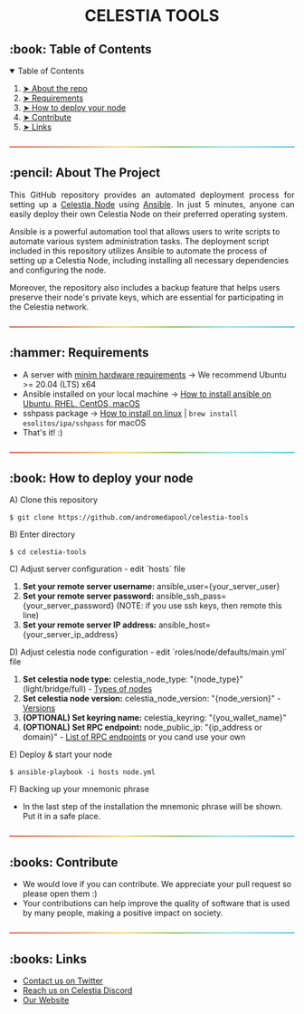 <h1 align="center">CELESTIA TOOLS</h1>

<!-- TABLE OF CONTENTS -->
<h2 id="table-of-contents"> :book: Table of Contents</h2>

<details open="open">
  <summary>Table of Contents</summary>
  <ol>
    <li><a href="#about-the-project"> ➤ About the repo</a></li>
    <li><a href="#requirements"> ➤ Requirements</a></li>
    <li><a href="#deploy"> ➤ How to deploy your node</a></li>
    <li><a href="#contribute"> ➤ Contribute</a></li>
    <li><a href="#links"> ➤ Links</a></li>
  </ol>
</details>

![-----------------------------------------------------](assets/line.png)

<!-- ABOUT THE PROJECT -->
<h2 id="about-the-project"> :pencil: About The Project</h2>

<p align="justify"> 
  This GitHub repository provides an automated deployment process for setting up a <a href="https://docs.celestia.org/nodes/overview/">Celestia Node</a> using <a href="https://www.ansible.com/">Ansible</a>. In just 5 minutes, anyone can easily deploy their own Celestia Node on their preferred operating system.

Ansible is a powerful automation tool that allows users to write scripts to automate various system administration tasks. The deployment script included in this repository utilizes Ansible to automate the process of setting up a Celestia Node, including installing all necessary dependencies and configuring the node.

Moreover, the repository also includes a backup feature that helps users preserve their node's private keys, which are essential for participating in the Celestia network.

</p>

![-----------------------------------------------------](assets/line.png)

<!-- REQUIREMENTS -->
<h2 id="requirements"> :hammer: Requirements</h2>

- A server with <a href="https://docs.celestia.org/nodes/validator-node/#hardware-requirements">minim hardware requirements</a> -> We recommend Ubuntu >= 20.04 (LTS) x64
- Ansible installed on your local machine -> <a href="https://adamtheautomator.com/install-ansible/">How to install ansible on Ubuntu, RHEL, CentOS, macOS</a>
- sshpass package -> <a href="https://www.cyberciti.biz/faq/noninteractive-shell-script-ssh-password-provider/">How to install on linux</a> | `brew install esolitos/ipa/sshpass` for macOS
- That's it! :)

![-----------------------------------------------------](assets/line.png)

<!-- DEPLOY -->
<h2 id="deploy"> :book: How to deploy your node</h2>

<p>A) Clone this repository</p>
<pre><code>$ git clone https://github.com/andromedapool/celestia-tools</code></pre>

<p>B) Enter directory</p>
<pre><code>$ cd celestia-tools</code></pre>

<p>C) Adjust server configuration - edit `hosts` file</p>
<ol>
    <li><b>Set your remote server username:</b> ansible_user={your_server_user}</li> 
    <li><b>Set your remote server password:</b> ansible_ssh_pass={your_server_password} (NOTE: if you use ssh keys, then remote this line)</li> 
    <li><b>Set your remote server IP address:</b> ansible_host={your_server_ip_address}</li>
</ol>

<p>D) Adjust celestia node configuration - edit `roles/node/defaults/main.yml` file</p>

<ol>
    <li><b>Set celestia node type:</b> celestia_node_type: "{node_type}" (light/bridge/full) - <a href="https://docs.celestia.org/category/types-of-nodes/">Types of nodes</a></li>
    <li><b>Set celestia node version:</b> celestia_node_version: "{node_version}"  - <a href="https://github.com/celestiaorg/celestia-node/releases">Versions</a></li>
    <li><b>(OPTIONAL) Set keyring name:</b> celestia_keyring: "{you_wallet_name}"</li>
    <li><b>(OPTIONAL) Set RPC endpoint:</b> node_public_ip: "{ip_address or domain}" - <a href="https://docs.celestia.org/nodes/blockspace-race/#rpc-endpoints">List of RPC endpoints</a> or you cand use your own</li></li>

</ol>

<p>E) Deploy & start your node </p>
<pre><code>$ ansible-playbook -i hosts node.yml</code></pre>

<p>F) Backing up your mnemonic phrase </p>

- In the last step of the installation the mnemonic phrase will be shown. Put it in a safe place.

![-----------------------------------------------------](assets/line.png)

<!-- CONTRIBUTE -->
<h2 id="contribute"> :books: Contribute</h2>

- We would love if you can contribute. We appreciate your pull request so please open them :)
- Your contributions can help improve the quality of software that is used by many people, making a positive impact on society.

![-----------------------------------------------------](assets/line.png)

<!-- LINKS -->
<h2 id="links"> :books: Links</h2>

- [Contact us on Twitter](https://twitter.com/andromedapool)
- [Reach us on Celestia Discord](https://discord.com/channels/638338779505229824)
- [Our Website](https://andromedapool.com/)
